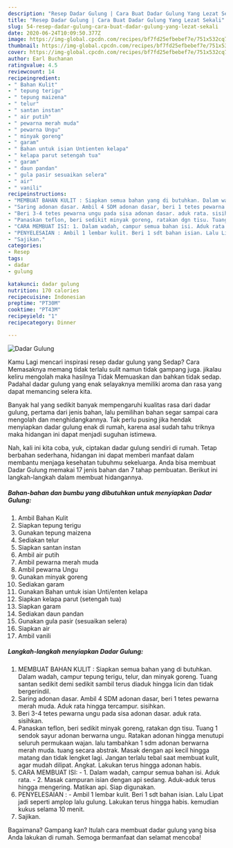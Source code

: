 ```yaml
---
description: "Resep Dadar Gulung | Cara Buat Dadar Gulung Yang Lezat Sekali"
title: "Resep Dadar Gulung | Cara Buat Dadar Gulung Yang Lezat Sekali"
slug: 54-resep-dadar-gulung-cara-buat-dadar-gulung-yang-lezat-sekali
date: 2020-06-24T10:09:50.377Z
image: https://img-global.cpcdn.com/recipes/bf7fd25efbebef7e/751x532cq70/dadar-gulung-foto-resep-utama.jpg
thumbnail: https://img-global.cpcdn.com/recipes/bf7fd25efbebef7e/751x532cq70/dadar-gulung-foto-resep-utama.jpg
cover: https://img-global.cpcdn.com/recipes/bf7fd25efbebef7e/751x532cq70/dadar-gulung-foto-resep-utama.jpg
author: Earl Buchanan
ratingvalue: 4.5
reviewcount: 14
recipeingredient:
- " Bahan Kulit"
- " tepung terigu"
- " tepung maizena"
- " telur"
- " santan instan"
- " air putih"
- " pewarna merah muda"
- " pewarna Ungu"
- " minyak goreng"
- " garam"
- " Bahan untuk isian Untienten kelapa"
- " kelapa parut setengah tua"
- " garam"
- " daun pandan"
- " gula pasir sesuaikan selera"
- " air"
- " vanili"
recipeinstructions:
- "MEMBUAT BAHAN KULIT : Siapkan semua bahan yang di butuhkan. Dalam wadah, campur tepung terigu, telur, dan minyak goreng. Tuang santan sedikit demi sedikit sambil terus diaduk hingga licin dan tidak bergerindil."
- "Saring adonan dasar. Ambil 4 SDM adonan dasar, beri 1 tetes pewarna merah muda. Aduk rata hingga tercampur. sisihkan."
- "Beri 3-4 tetes pewarna ungu pada sisa adonan dasar. aduk rata. sisihkan."
- "Panaskan teflon, beri sedikit minyak goreng, ratakan dgn tisu. Tuang 1 sendok sayur adonan berwarna ungu. Ratakan adonan hingga menutupi seluruh permukaan wajan. lalu tambahkan 1 sdm adonan berwarna merah muda. tuang secara abstrak. Masak dengan api kecil hingga matang dan tidak lengket lagi. Jangan terlalu tebal saat membuat kulit, agar mudah dilipat. Angkat. Lakukan terus hingga adonan habis."
- "CARA MEMBUAT ISI: 1. Dalam wadah, campur semua bahan isi. Aduk rata. 2. Masak campuran isian dengan api sedang. Aduk-aduk terus hingga mengering. Matikan api. Siap digunakan."
- "PENYELESAIAN : Ambil 1 lembar kulit. Beri 1 sdt bahan isian. Lalu Lipat jadi seperti amplop lalu gulung. Lakukan terus hingga habis. kemudian kukus selama 10 menit."
- "Sajikan."
categories:
- Resep
tags:
- dadar
- gulung

katakunci: dadar gulung 
nutrition: 170 calories
recipecuisine: Indonesian
preptime: "PT30M"
cooktime: "PT43M"
recipeyield: "1"
recipecategory: Dinner

---
```



![Dadar Gulung](https://img-global.cpcdn.com/recipes/bf7fd25efbebef7e/751x532cq70/dadar-gulung-foto-resep-utama.jpg)

Kamu Lagi mencari inspirasi resep dadar gulung yang Sedap? Cara Memasaknya memang tidak terlalu sulit namun tidak gampang juga. jikalau keliru mengolah maka hasilnya Tidak Memuaskan dan bahkan tidak sedap. Padahal dadar gulung yang enak selayaknya memiliki aroma dan rasa yang dapat memancing selera kita.



Banyak hal yang sedikit banyak mempengaruhi kualitas rasa dari dadar gulung, pertama dari jenis bahan, lalu pemilihan bahan segar sampai cara mengolah dan menghidangkannya. Tak perlu pusing jika hendak menyiapkan dadar gulung enak di rumah, karena asal sudah tahu triknya maka hidangan ini dapat menjadi suguhan istimewa.


Nah, kali ini kita coba, yuk, ciptakan dadar gulung sendiri di rumah. Tetap berbahan sederhana, hidangan ini dapat memberi manfaat dalam membantu menjaga kesehatan tubuhmu sekeluarga. Anda bisa membuat Dadar Gulung memakai 17 jenis bahan dan 7 tahap pembuatan. Berikut ini langkah-langkah dalam membuat hidangannya.

<!--inarticleads1-->

##### Bahan-bahan dan bumbu yang dibutuhkan untuk menyiapkan Dadar Gulung:

1. Ambil  Bahan Kulit
1. Siapkan  tepung terigu
1. Gunakan  tepung maizena
1. Sediakan  telur
1. Siapkan  santan instan
1. Ambil  air putih
1. Ambil  pewarna merah muda
1. Ambil  pewarna Ungu
1. Gunakan  minyak goreng
1. Sediakan  garam
1. Gunakan  Bahan untuk isian Unti/enten kelapa
1. Siapkan  kelapa parut (setengah tua)
1. Siapkan  garam
1. Sediakan  daun pandan
1. Gunakan  gula pasir (sesuaikan selera)
1. Siapkan  air
1. Ambil  vanili




<!--inarticleads2-->

##### Langkah-langkah menyiapkan Dadar Gulung:

1. MEMBUAT BAHAN KULIT : Siapkan semua bahan yang di butuhkan. Dalam wadah, campur tepung terigu, telur, dan minyak goreng. Tuang santan sedikit demi sedikit sambil terus diaduk hingga licin dan tidak bergerindil.
1. Saring adonan dasar. Ambil 4 SDM adonan dasar, beri 1 tetes pewarna merah muda. Aduk rata hingga tercampur. sisihkan.
1. Beri 3-4 tetes pewarna ungu pada sisa adonan dasar. aduk rata. sisihkan.
1. Panaskan teflon, beri sedikit minyak goreng, ratakan dgn tisu. Tuang 1 sendok sayur adonan berwarna ungu. Ratakan adonan hingga menutupi seluruh permukaan wajan. lalu tambahkan 1 sdm adonan berwarna merah muda. tuang secara abstrak. Masak dengan api kecil hingga matang dan tidak lengket lagi. Jangan terlalu tebal saat membuat kulit, agar mudah dilipat. Angkat. Lakukan terus hingga adonan habis.
1. CARA MEMBUAT ISI: - 1. Dalam wadah, campur semua bahan isi. Aduk rata. - 2. Masak campuran isian dengan api sedang. Aduk-aduk terus hingga mengering. Matikan api. Siap digunakan.
1. PENYELESAIAN : - Ambil 1 lembar kulit. Beri 1 sdt bahan isian. Lalu Lipat jadi seperti amplop lalu gulung. Lakukan terus hingga habis. kemudian kukus selama 10 menit.
1. Sajikan.




Bagaimana? Gampang kan? Itulah cara membuat dadar gulung yang bisa Anda lakukan di rumah. Semoga bermanfaat dan selamat mencoba!

